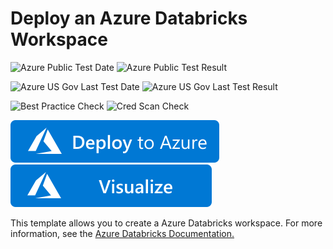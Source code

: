 # Deploy an Azure Databricks Workspace

![Azure Public Test Date](https://azurequickstartsservice.blob.core.windows.net/badges/101-databricks-workspace/PublicLastTestDate.svg)
![Azure Public Test Result](https://azurequickstartsservice.blob.core.windows.net/badges/101-databricks-workspace/PublicDeployment.svg)

![Azure US Gov Last Test Date](https://azurequickstartsservice.blob.core.windows.net/badges/101-databricks-workspace/FairfaxLastTestDate.svg)
![Azure US Gov Last Test Result](https://azurequickstartsservice.blob.core.windows.net/badges/101-databricks-workspace/FairfaxDeployment.svg)

![Best Practice Check](https://azurequickstartsservice.blob.core.windows.net/badges/101-databricks-workspace/BestPracticeResult.svg)
![Cred Scan Check](https://azurequickstartsservice.blob.core.windows.net/badges/101-databricks-workspace/CredScanResult.svg)

[![Deploy To Azure](https://raw.githubusercontent.com/Azure/azure-quickstart-templates/master/1-CONTRIBUTION-GUIDE/images/deploytoazure.svg?sanitize=true)]("https://portal.azure.com/#create/Microsoft.Template/uri/https%3A%2F%2Fraw.githubusercontent.com%2FAzure%2Fazure-quickstart-templates%2Fmaster%2F101-databricks-workspace%2Fazuredeploy.json")  [![Visualize](https://raw.githubusercontent.com/Azure/azure-quickstart-templates/master/1-CONTRIBUTION-GUIDE/images/visualizebutton.svg?sanitize=true)]("http://armviz.io/#/?load=https%3A%2F%2Fraw.githubusercontent.com%2FAzure%2Fazure-quickstart-templates%2Fmaster%2F101-databricks-workspace%2Fazuredeploy.json")
    


    


This template allows you to create a Azure Databricks workspace. For more information, see the <a href="https://docs.microsoft.com/en-us/azure/azure-databricks/">Azure Databricks Documentation.

